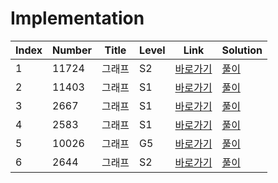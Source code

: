 # Implementation

| Index | Number | Title  | Level | Link                                              | Solution                                                                                      |
| ----- | ------ | ------ | ----- | ------------------------------------------------- | --------------------------------------------------------------------------------------------- |
| 1     | 11724  | 그래프 | S2    | [바로가기](https://www.acmicpc.net/problem/11724) | [풀이](https://github.com/constdreamcoder/backjoon-for-swift/blob/main/Graph/DFS/11724.swift) |
| 2     | 11403  | 그래프 | S1    | [바로가기](https://www.acmicpc.net/problem/11403) | [풀이](https://github.com/constdreamcoder/backjoon-for-swift/blob/main/Graph/DFS/11403.swift) |
| 3     | 2667   | 그래프 | S1    | [바로가기](https://www.acmicpc.net/problem/2667)  | [풀이](https://github.com/constdreamcoder/backjoon-for-swift/blob/main/Graph/DFS/2667.swift)  |
| 4     | 2583   | 그래프 | S1    | [바로가기](https://www.acmicpc.net/problem/2583)  | [풀이](https://github.com/constdreamcoder/backjoon-for-swift/blob/main/Graph/DFS/2583.swift)  |
| 5     | 10026  | 그래프 | G5    | [바로가기](https://www.acmicpc.net/problem/10026) | [풀이](https://github.com/constdreamcoder/backjoon-for-swift/blob/main/Graph/DFS/10026.swift) |
| 6     | 2644   | 그래프 | S2    | [바로가기](https://www.acmicpc.net/problem/2644)  | [풀이](https://github.com/constdreamcoder/backjoon-for-swift/blob/main/Graph/BFS/2644.swift)  |
